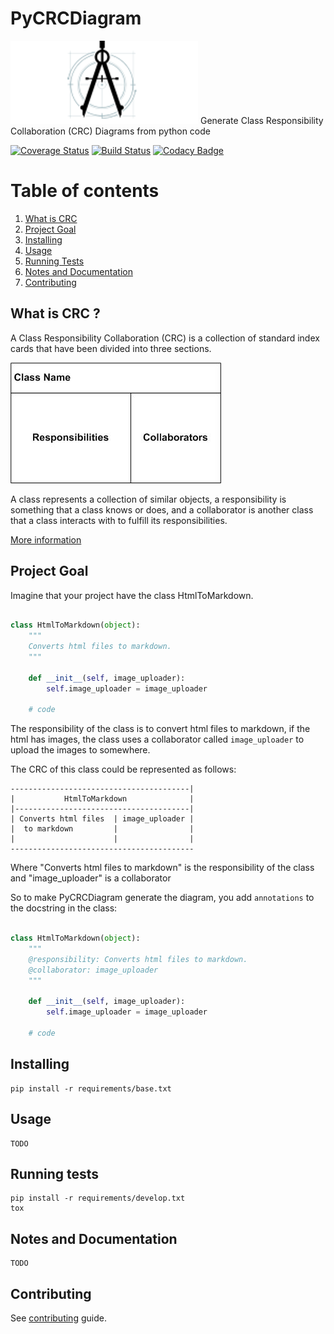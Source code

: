 # PyCRCDiagram

![PyCRCDiagram Logo](artwork/logo.png)
Generate Class Responsibility Collaboration (CRC) Diagrams from python code

[![Coverage Status](https://coveralls.io/repos/github/IuryAlves/PyCRCDiagram/badge.svg?branch=master)](https://coveralls.io/github/IuryAlves/PyCRCDiagram?branch=master)
[![Build Status](https://travis-ci.org/IuryAlves/PyCRCDiagram.svg?branch=master)](https://travis-ci.org/IuryAlves/PyCRCDiagram)
[![Codacy Badge](https://api.codacy.com/project/badge/Grade/b7f477687d69483e9d0f4f216e802558)](https://www.codacy.com/app/satriani-16/PyCRCDiagram?utm_source=github.com&amp;utm_medium=referral&amp;utm_content=IuryAlves/PyCRCDiagram&amp;utm_campaign=Badge_Grade)

# Table of contents
1. [What is CRC](#what_is_crc)
2. [Project Goal](#project_goal)
3. [Installing](#installing)
4. [Usage](#usage)
5. [Running Tests](#running_tests)
6. [Notes and Documentation](#notes_and_documentation)
7. [Contributing](#contributing)


## What is CRC ? <a name='what_is_crc'></a>

A Class Responsibility Collaboration (CRC) is a collection of standard index cards that have been divided into three sections.

![crc_card](docs/crc_card.jpg)

A class represents a collection of similar objects, a responsibility is something that a class knows or does,
 and a collaborator is another class that a class interacts with to fulfill its responsibilities.


[More information](http://agilemodeling.com/artifacts/crcModel.htm)


## Project Goal <a name='project_goal'></a>

Imagine that your project have the class HtmlToMarkdown.

```python

class HtmlToMarkdown(object):
    """
    Converts html files to markdown.
    """

    def __init__(self, image_uploader):
        self.image_uploader = image_uploader

    # code
```

The responsibility of the class is to convert html files to markdown, if the html has images, the class uses a collaborator called `image_uploader`
to upload the images to somewhere.

The CRC of this class could be represented as follows:


```
----------------------------------------|
|           HtmlToMarkdown              |
|---------------------------------------|
| Converts html files  | image_uploader |
|  to markdown         |                |
|                      |                |
-----------------------------------------
```

Where "Converts html files to markdown" is the responsibility of the class
and "image_uploader" is a collaborator


So to make PyCRCDiagram generate the diagram, you add `annotations` to the docstring in the class:


```python

class HtmlToMarkdown(object):
    """
    @responsibility: Converts html files to markdown.
    @collaborator: image_uploader
    """

    def __init__(self, image_uploader):
        self.image_uploader = image_uploader

    # code
```

## Installing <a name='installing'></a>

    pip install -r requirements/base.txt


## Usage <a name='usage'></a>

    TODO

## Running tests <a name='running_tests'></a>

    pip install -r requirements/develop.txt
    tox

## Notes and Documentation <a name='notes_and_documentation'></a>

    TODO

## Contributing <a name='contributing'></a>

See [contributing](CONTRIBUTING.md) guide.
